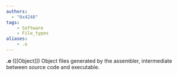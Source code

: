 ```yaml
---
authors:
  - "0x4248"
tags:
    - Software
    - File_types
aliases:
    - .o
---
```

**.o** ([[Object]]) Object files generated by the assembler, intermediate between source code and executable.
